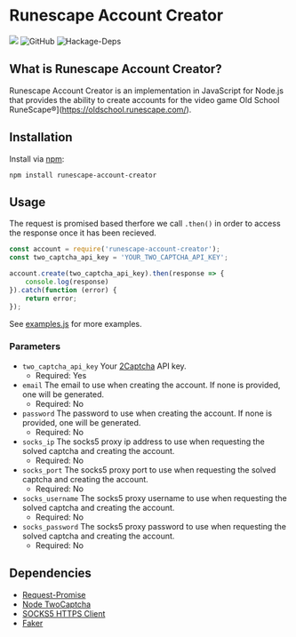 # Runescape Account Creator

![](https://discordapp.com/api/guilds/173837867976622082/widget.png?style=shield) ![GitHub](https://img.shields.io/github/license/sphiinx/runescape-account-creator.svg?style=flat-square) ![Hackage-Deps](https://img.shields.io/hackage-deps/v/runescape-account-creator.svg?style=flat-square)

## What is Runescape Account Creator?
Runescape Account Creator is an implementation in JavaScript for Node.js that provides the ability to create accounts for the video game Old School RuneScape®](https://oldschool.runescape.com/).

## Installation
Install via [npm](https://npmjs.com):
```
npm install runescape-account-creator
```

## Usage
The request is promised based therfore we call `.then()` in order to access the response once it has been recieved.
```JavaScript
const account = require('runescape-account-creator');
const two_captcha_api_key = 'YOUR_TWO_CAPTCHA_API_KEY';

account.create(two_captcha_api_key).then(response => {
    console.log(response)
}).catch(function (error) {
    return error;
});
```

See [examples.js](https://github.com/Sphiinx/runescape-account-creator/blob/master/examples/examples.js) for more examples.

### Parameters
- `two_captcha_api_key` Your [2Captcha](https://2captcha.com/) API key.
  - Required: Yes
- `email` The email to use when creating the account. If none is provided, one will be generated.
  - Required: No
- `password` The password to use when creating the account. If none is provided, one will be generated.
  - Required: No
- `socks_ip` The socks5 proxy ip address to use when requesting the solved captcha and creating the account.
  - Required: No
- `socks_port` The socks5 proxy port to use when requesting the solved captcha and creating the account.
  - Required: No
- `socks_username` The socks5 proxy username to use when requesting the solved captcha and creating the account.
  - Required: No
- `socks_password` The socks5 proxy password to use when requesting the solved captcha and creating the account.
  - Required: No

## Dependencies
- [Request-Promise](https://github.com/request/request-promise)
- [Node TwoCaptcha](https://github.com/infosimples/node_two_captcha)
- [SOCKS5 HTTPS Client](https://github.com/mattcg/socks5-https-client)
- [Faker](https://github.com/Marak/Faker.js)
